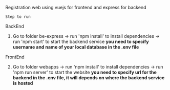 Registration web using vuejs for frontend and express for backend

```
Step to run
```

BackEnd

1. Go to folder be-express -> run 'npm install' to install dependencies -> run 'npm start' to start the backend service
**you need to specify username and name of your local database in the .env file**

FrontEnd

2. Go to folder webapps -> run 'npm install' to install dependencies -> run 'npm run server' to start the website
**you need to specify url for the backend in the .env file, it will depends on where the backend service is hosted**

